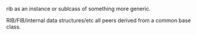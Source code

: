 rib as an instance or sublcass of something more generic.

RIB/FIB/internal data structures/etc all peers derived from a common base class.

